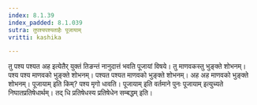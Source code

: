 ```yaml
---
index: 8.1.39
index_padded: 8.1.039
sutra: तुपश्यपश्यताहैः पूजायाम्
vritti: kashika

---
```

तु पश्य पश्यत अह इत्येतैर् युक्तं तिङन्तं नानुदात्तं भवति पूजायां विषये। तु माणवकस्तु भुङ्क्ते शोभनम्। पश्य पश्य माणवको भुङ्क्ते शोभनम्। पश्यत पश्यत माणवको भुङ्क्ते शोभनम्। अह अह माणवको भुङ्क्ते शोभनम्। पूजायाम् इति किम्? पश्य मृगो धावति। पूजायाम् इति वर्तमाने पुनः पूजायाम् इत्युच्यते निघातप्रतिषेधार्थम्। तद् धि प्रतिषेधस्य प्रतिषेधेन सम्बद्धम् इति।